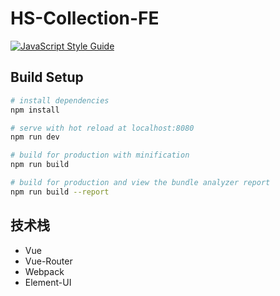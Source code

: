# HS-Collection-FE

[![JavaScript Style Guide](https://img.shields.io/badge/code_style-standard-brightgreen.svg)](https://standardjs.com)

## Build Setup

``` bash
# install dependencies
npm install

# serve with hot reload at localhost:8080
npm run dev

# build for production with minification
npm run build

# build for production and view the bundle analyzer report
npm run build --report
```

## 技术栈

- Vue
- Vue-Router
- Webpack
- Element-UI
